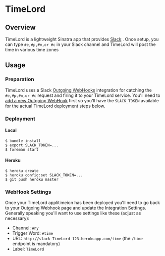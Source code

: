 # TimeLord

## Overview

TimeLord is a lightweight Sinatra app that provides [Slack](http://slack.com/) . Once setup, you can type `#e,#p,#m,or #c` in your Slack channel and TimeLord will post the time in various time zones

## Usage

### Preparation

TimeLord uses a Slack [Outgoing WebHooks](https://slack.com/services/new/outgoing-webhook) integration for catching the `#e,#p,#m,or #c` request and firing it to your TimeLord service. You'll need to [add a new Outgoing WebHook](https://slack.com/services/new/outgoing-webhook) first so you'll have the `SLACK_TOKEN` available for the actual TimeLord deployment steps below.

### Deployment

#### Local

```
$ bundle install
$ export SLACK_TOKEN=...
$ foreman start
```

#### Heroku

```
$ heroku create
$ heroku config:set SLACK_TOKEN=...
$ git push heroku master
```

### WebHook Settings

Once your TimeLord applitimeion has been deployed you'll need to go back to your Outgoing Webhook page and update the Integration Settings. Generally speaking you'll want to use settings like these (adjust as necessary):

* Channel: `Any`
* Trigger Word: `#time`
* URL: `http://slack-TimeLord-123.herokuapp.com/time` (the `/time` endpoint is mandatory)
* Label: `TimeLord`

